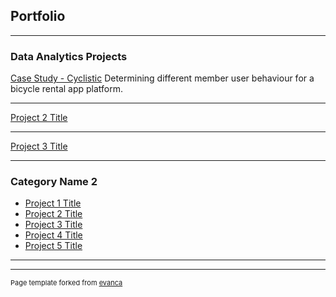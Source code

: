 ## Portfolio

---
### Data Analytics Projects

[Case Study - Cyclistic](https://github.com/victortoh95/googleDataAnalytics/blob/d92cea694eacefa86b858ffc80d4b005d1a4fa1d/Google%20Data%20Analytics%20Certificate%20-%20Case%20Study%201.ipynb)
Determining different member user behaviour for a bicycle rental app platform.

---
[Project 2 Title](/pdf/sample_presentation.pdf)


---
[Project 3 Title](http://example.com/)


---

### Category Name 2

- [Project 1 Title](http://example.com/)
- [Project 2 Title](http://example.com/)
- [Project 3 Title](http://example.com/)
- [Project 4 Title](http://example.com/)
- [Project 5 Title](http://example.com/)

---




---
<p style="font-size:11px">Page template forked from <a href="https://github.com/evanca/quick-portfolio">evanca</a></p>
<!-- Remove above link if you don't want to attibute -->

